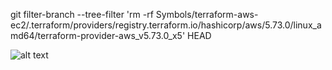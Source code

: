 git filter-branch --tree-filter 'rm -rf Symbols/terraform-aws-ec2/.terraform/providers/registry.terraform.io/hashicorp/aws/5.73.0/linux_amd64/terraform-provider-aws_v5.73.0_x5' HEAD



![alt text](image.png)